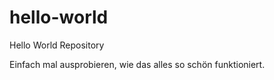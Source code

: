 # hello-world
Hello World Repository

Einfach mal ausprobieren, wie das alles so schön funktioniert.
